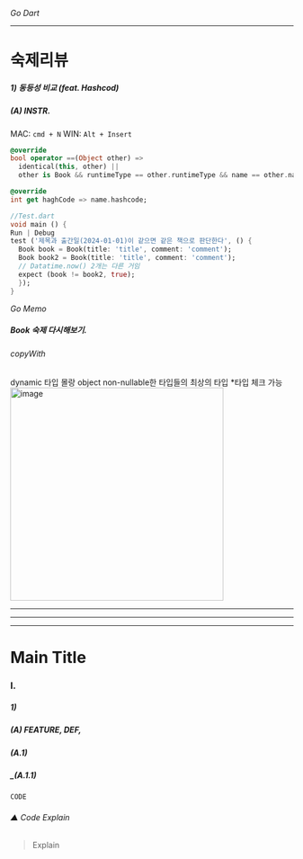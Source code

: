 _Go Dart_

-----------------------------------
# 숙제리뷰
##### 1) 동등성 비교 (feat. Hashcod)
##### (A) INSTR. 
MAC: `cmd + N` WIN: `Alt + Insert`
```dart
@override
bool operator ==(Object other) =>
  identical(this, other) ||
  other is Book && runtimeType == other.runtimeType && name == other.name;

@override
int get haghCode => name.hashcode;
```

```dart
//Test.dart
void main () {
Run | Debug
test ('제목과 출간일(2024-01-01)이 같으면 같은 책으로 판단한다', () {
  Book book = Book(title: 'title', comment: 'comment');
  Book book2 = Book(title: 'title', comment: 'comment');
  // Datatime.now() 2개는 다른 거임
  expect (book != book2, true);
  });
}
```



_Go Memo_
##### Book 숙제 다시해보기.
###### copyWith

dynamic 타입 몰랑
object non-nullable한 타입들의 최상의 타입 *타입 체크 가능
<img width="379" alt="image" src="https://github.com/gyubit/TIL/assets/114902088/3052ce9c-a0d4-4046-81c5-e6867b2fefcf">

-----------------------------------
-----------------------------------
-----------------------------------
# Main Title
### I.
##### 1) 
##### (A) FEATURE, DEF, 
##### (A.1)
##### _(A.1.1)
```dart
CODE
```
###### ▲ Code Explain
> Explain
